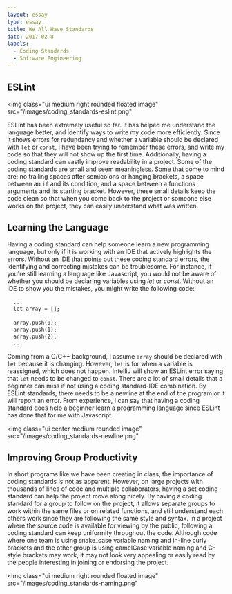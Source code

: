 ```yaml
---
layout: essay
type: essay
title: We All Have Standards
date: 2017-02-8
labels:
  - Coding Standards
  - Software Engineering
---
```


## ESLint

<img class="ui medium right rounded floated image" src="/images/coding_standards-eslint.png"

ESLint has been extremely useful so far. It has helped me understand the language better, and identify ways to write my code more efficiently. Since it shows errors for redundancy and whether a variable should be declared with `let` or `const`, I have been trying to remember these errors, and write my code so that they will not show up the first time. Additionally, having a coding standard can vastly improve readability in a project. Some of the coding standards are small and seem meaningless. Some that come to mind are: no trailing spaces after semicolons or hanging brackets, a space between an `if` and its condition, and a space between a functions arguments and its starting bracket. However, these small details keep the code clean so that when you come back to the project or someone else works on the project, they can easily understand what was written.

## Learning the Language

Having a coding standard can help someone learn a new programming language, but only if it is working with an IDE that actively highlights the errors. Without an IDE that points out these coding standard errors, the identifying and correcting mistakes can be troublesome. For instance, if you're still learning a language like Javascript, you would not be aware of whether you should be declaring variables using _let_ or _const_. Without an IDE to show you the mistakes, you might write the following code:
```    
  ...
  let array = [];
     
  array.push(0);
  array.push(1);
  array.push(2);
  ...
```
Coming from a C/C++ background, I assume `array` should be declared with `let` because it is changing. However, `let` is for when a variable is reassigned, which does not happen. IntelliJ will show an ESLint error saying that `let` needs to be changed to `const`. There are a lot of small details that a beginner can miss if not using a coding standard-IDE combination. By ESLint standards, there needs to be a newline at the end of the program or it will report an error. From experience, I can say that having a coding standard does help a beginner learn a programming language since ESLint has done that for me with Javascript.

<img class="ui center medium rounded image" src="/images/coding_standards-newline.png"

## Improving Group Productivity

In short programs like we have been creating in class, the importance of coding standards is not as apparent. However, on large projects with thousands of lines of code and multiple collaborators, having a set coding standard can help the project move along nicely. By having a coding standard for a group to follow on the project, it allows separate groups to work within the same files or on related functions, and still understand each others work since they are following the same style and syntax. In a project where the source code is available for viewing by the public, following a coding standard can keep uniformity throughout the code. Although code where one team is using snake_case variable naming and in-line curly brackets and the other group is using camelCase variable naming and C-style brackets may work, it may not look very appealing or easily read by the people interesting in joining or endorsing the project. 

<img class="ui medium right rounded floated image" 
src="/images/coding_standards-naming.png"